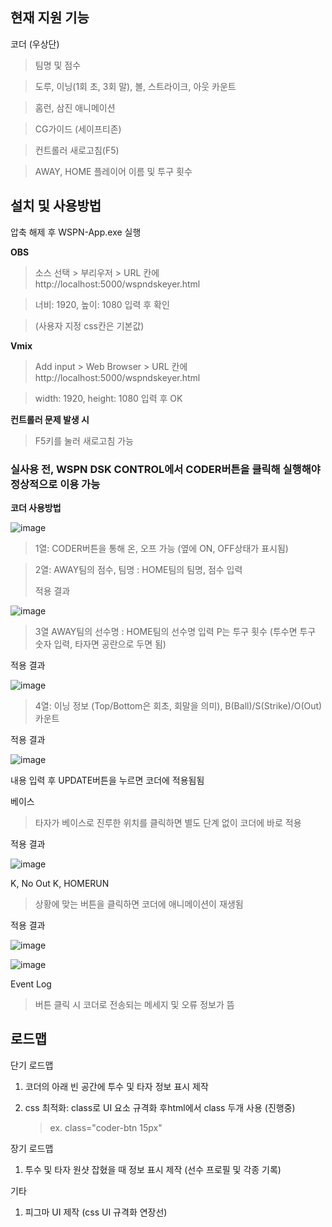 ## **현재 지원 기능**

코더 (우상단)

> 팀명 및 점수

> 도루, 이닝(1회 초, 3회 말), 볼, 스트라이크, 아웃 카운트

> 홈런, 삼진 애니메이션

> CG가이드 (세이프티존)

> 컨트롤러 새로고침(F5)

> AWAY, HOME 플레이어 이름 및 투구 횟수

## **설치 및 사용방법**

압축 해제 후 WSPN-App.exe 실행

**OBS**

> 소스 선택 > 부리우저 > URL 칸에 http://localhost:5000/wspndskeyer.html

> 너비: 1920, 높이: 1080 입력 후 확인

> (사용자 지정 css칸은 기본값)

**Vmix**

> Add input > Web Browser > URL 칸에 http://localhost:5000/wspndskeyer.html

> width: 1920, height: 1080 입력 후 OK

**컨트롤러 문제 발생 시**

> F5키를 눌러 새로고침 가능

### **실사용 전, WSPN DSK CONTROL에서 CODER버튼을 클릭해 실행해야 정상적으로 이용 가능**

**코더 사용방법**

![image](https://github.com/user-attachments/assets/e623e97f-d915-4292-bb50-9040c04a5cc7)



> 1열: CODER버튼을 통해 온, 오프 가능 (옆에 ON, OFF상태가 표시됨)

> 2열: AWAY팀의 점수, 팀명 : HOME팀의 팀명, 점수 입력
>
> 적용 결과

![image](https://github.com/user-attachments/assets/e1dbbaa8-a7f1-49b2-a3b5-5ec5720738a6)

> 3열 AWAY팀의 선수명 : HOME팀의 선수명 입력 P는 투구 횟수 (투수면 투구 숫자 입력, 타자면 공란으로 두면 됨)

적용 결과

![image](https://github.com/user-attachments/assets/fb4febed-238f-4aaf-b689-401d7f581b34)

> 4열: 이닝 정보 (Top/Bottom은 회초, 회말을 의미), B(Ball)/S(Strike)/O(Out) 카운트

적용 결과

![image](https://github.com/user-attachments/assets/3b5d49d9-549c-4fb0-afed-3eb1947b77f0)

내용 입력 후 UPDATE버튼을 누르면 코더에 적용됨됨

베이스

> 타자가 베이스로 진루한 위치를 클릭하면 별도 단계 없이 코더에 바로 적용

적용 결과

![image](https://github.com/user-attachments/assets/72b0f0d3-6c11-48f9-a030-0902771b5ca5)


K, No Out K, HOMERUN

> 상황에 맞는 버튼을 클릭하면 코더에 애니메이션이 재생됨

적용 결과

![image](https://github.com/user-attachments/assets/184773d0-7a13-4334-a367-c4302dc3106e)

![image](https://github.com/user-attachments/assets/3d630db8-7302-412c-8fd5-83ff9bb0fd08)


Event Log

> 버튼 클릭 시 코더로 전송되는 메세지 및 오류 정보가 뜸

## 로드맵
단기 로드맵
1. 코더의 아래 빈 공간에 투수 및 타자 정보 표시 제작
2. css 최적화: class로 UI 요소 규격화 후html에서 class 두개 사용 (진행중)

   > ex. class="coder-btn 15px"


장기 로드맵
1. 투수 및 타자 원샷 잡혔을 때 정보 표시 제작 (선수 프로필 및 각종 기록)


기타
1. 피그마 UI 제작 (css UI 규격화 연장선)
